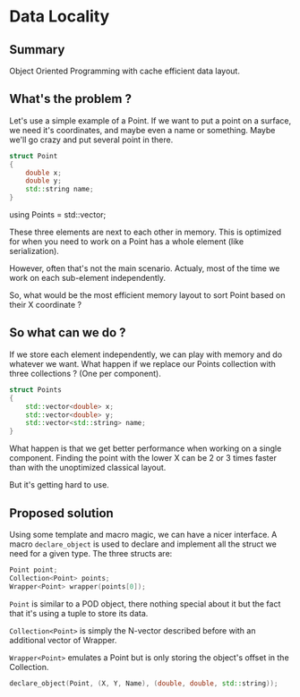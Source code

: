 Data Locality
=============

Summary
-------

Object Oriented Programming with cache efficient data layout. 

What's the problem ?
--------------------

Let's use a simple example of a Point. If we want to put a point on a surface, we need it's coordinates, and maybe even a name or something. Maybe we'll go crazy and put several point in there.

```C++
struct Point 
{
	double x;
	double y;
	std::string name;
}
```
using Points = std::vector<Point>;
	
These three elements are next to each other in memory. This is optimized for when you need to work on a Point has a whole element (like serialization). 

However, often that's not the main scenario. Actualy, most of the time we work on each sub-element independently. 

So, what would be the most efficient memory layout to sort Point based on their X coordinate ?

So what can we do ?
-------------------

If we store each element independently, we can play with memory and do whatever we want.
What happen if we replace our Points collection with three collections ? (One per component).

```C++
struct Points 
{
	std::vector<double> x;
	std::vector<double> y;
	std::vector<std::string> name;
}
```

What happen is that we get better performance when working on a single component. Finding the point with the lower X can be 2 or 3 times faster than with the unoptimized classical layout. 

But it's getting hard to use.

Proposed solution
-----------------

Using some template and macro magic, we can have a nicer interface. 
A macro `declare_object` is used to declare and implement all the struct we need for a given type. 
The three structs are:

```C++
Point point; 
Collection<Point> points;
Wrapper<Point> wrapper(points[0]);
```

`Point` is similar to a POD object, there nothing special about it but the fact that it's using a tuple to store its data.

`Collection<Point>` is simply the N-vector described before with an additional vector of Wrapper<Point>.

`Wrapper<Point>` emulates a Point but is only storing the object's offset in the Collection.

```C++
declare_object(Point, (X, Y, Name), (double, double, std::string));
```
